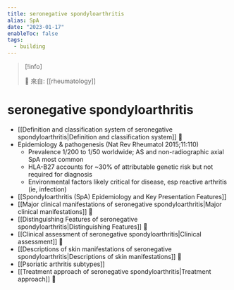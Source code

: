 ```yaml
---
title: seronegative spondyloarthritis
alias: SpA
date: "2023-01-17"
enableToc: false
tags:
  - building
---
```


> [!info]
>
> 🌱 來自: [[rheumatology]]

# seronegative spondyloarthritis

- [[Definition and classification system of seronegative spondyloarthritis|Definition and classification system]] 󰒖
- Epidemiology & pathogenesis (Nat Rev Rheumatol 2015;11:110)
  - Prevalence 1/200 to 1/50 worldwide; AS and non-radiographic axial SpA most common
  - HLA-B27 accounts for ~30% of attributable genetic risk but not required for diagnosis
  - Environmental factors likely critical for disease, esp reactive arthritis (ie, infection)
- [[Spondyloarthritis (SpA) Epidemiology and Key Presentation Features]]
- [[Major clinical manifestations of seronegative spondyloarthritis|Major clinical manifestations]] 󰒖
- [[Distinguishing Features of seronegative spondyloarthritis|Distinguishing Features]] 󰒖
- [[Clinical assessment of seronegative spondyloarthritis|Clinical assessment]] 󰒖
- [[Descriptions of skin manifestations of seronegative spondyloarthritis|Descriptions of skin manifestations]] 󰒖
- [[Psoriatic arthritis subtypes]]
- [[Treatment approach of seronegative spondyloarthritis|Treatment approach]] 󰒖
